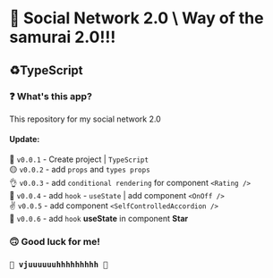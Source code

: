 # 🤖 Social Network 2.0 \ Way of the samurai 2.0!!! #
## ♻️TypeScript ##
### ❓ What's this app? ###
This repository for my social network 2.0

#### Update: ####
🔘 `v0.0.1` - Create project | `TypeScript`  
🟡 `v0.0.2` - add `props` and `types props`  
👌 `v0.0.3`  - add `conditional rendering` for component `<Rating />`  
📝 `v0.0.4` - add `hook` - `useState` | add component `<OnOff />`  
✌️ `v0.0.5` - add component `<SelfControlledAccordion />`  
🧨 `v0.0.6` - add `hook` **useState** in component **Star**

### 🙃 Good luck for me! ###
### `🚀 vjuuuuuuhhhhhhhhh 🚀` ###
